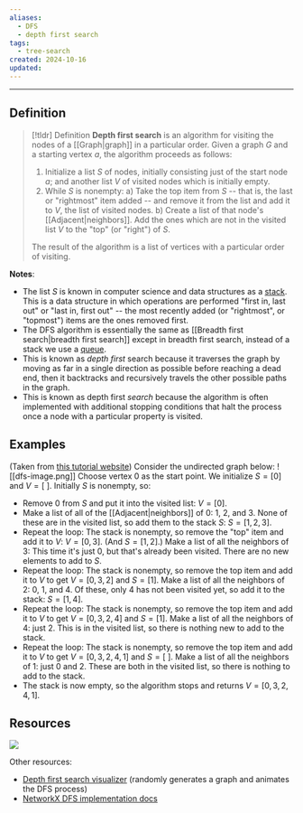 ```yaml
---
aliases:
  - DFS
  - depth first search
tags:
  - tree-search
created: 2024-10-16
updated:
---
```

---
## Definition 

> [!tldr] Definition
> **Depth first search** is an algorithm for visiting the nodes of a [[Graph|graph]] in a particular order. Given a graph $G$ and a starting vertex $a$, the algorithm proceeds as follows: 
> 
> 1. Initialize a list $S$ of nodes, initially consisting just of the start node $a$; and another list $V$ of visited nodes which is initially empty. 
> 2. While $S$ is nonempty:
> 	a) Take the top item from $S$ -- that is, the last or "rightmost" item added -- and remove it from the list and add it to $V$, the list of visited nodes. 
> 	b) Create a list of that node's [[Adjacent|neighbors]]. Add the ones which are not in the visited list $V$ to the "top" (or "right") of $S$. 
> 	
>The result of the algorithm is a list of vertices with a particular order of visiting. 


**Notes**: 
- The list $S$ is known in computer science and data structures as a [stack](https://www.geeksforgeeks.org/stack-data-structure/). This is a data structure in which operations are performed "first in, last out" or "last in, first out" -- the most recently added (or "rightmost", or "topmost") items are the ones removed first. 
- The DFS algorithm is essentially the same as [[Breadth first search|breadth first search]] except in breadth first search, instead of a stack we use a [queue](https://www.geeksforgeeks.org/queue-data-structure/). 
- This is known as *depth first* search because it traverses the graph by moving as far in a single direction as possible before reaching a dead end, then it backtracks and recursively travels the other possible paths in the graph. 
- This is known as depth first *search* because the algorithm is often implemented with additional stopping conditions that halt the process once a node with a particular property is visited. 

## Examples 

(Taken from [this tutorial website](https://www.programiz.com/dsa/graph-dfs)) Consider the undirected graph below: 
![[dfs-image.png]]
Choose vertex 0 as the start point. We initialize $S = [0]$ and $V = [ \ ]$. Initially $S$ is nonempty, so: 
* Remove $0$ from $S$ and put it into the visited list: $V = [0]$. 
* Make a list of all of the [[Adjacent|neighbors]] of $0$: $1$, $2$, and $3$. None of these are in the visited list, so add them to the stack $S$: $S = [1,2,3]$. 
* Repeat the loop: The stack is nonempty, so remove the "top" item and add it to $V$: $V = [0,3]$. (And $S = [1,2]$.) Make a list of all the neighbors of 3: This time it's just 0, but that's already been visited. There are no new elements to add to $S$. 
* Repeat the loop: The stack is nonempty, so remove the top item and add it to $V$ to get $V = [0,3,2]$ and $S = [1]$. Make a list of all the neighbors of $2$: 0, 1, and 4. Of these, only 4 has not been visited yet, so add it to the stack: $S = [1,4]$. 
* Repeat the loop: The stack is nonempty, so remove the top item and add it to $V$ to get $V = [0,3,2, 4]$ and $S = [1]$. Make a list of all the neighbors of $4$: just 2. This is in the visited list, so there is nothing new to add to the stack. 
* Repeat the loop: The stack is nonempty, so remove the top item and add it to $V$ to get $V = [0,3,2, 4, 1]$ and $S = [ \ ]$. Make a list of all the neighbors of $1$: just 0 and 2. These are both in the visited list, so there is nothing to add to the stack. 
* The stack is now empty, so the algorithm stops and returns $V = [0,3,2,4,1]$. 
## Resources 

![](https://www.youtube.com/watch?v=7fujbpJ0LB4)

Other resources: 
- [Depth first search visualizer](https://www.cs.usfca.edu/~galles/visualization/DFS.html) (randomly generates a graph and animates the DFS process)
- [NetworkX DFS implementation docs](https://networkx.org/documentation/stable/reference/algorithms/generated/networkx.algorithms.traversal.depth_first_search.dfs_edges.html#networkx.algorithms.traversal.depth_first_search.dfs_edges)
